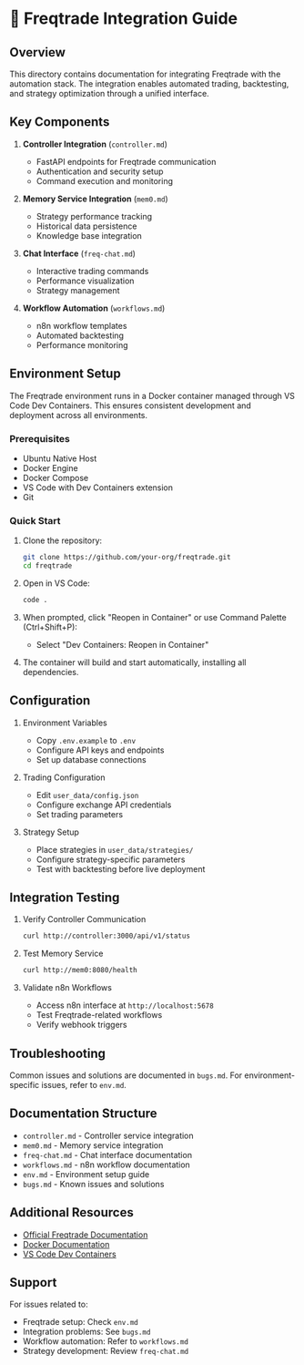 # 🤖 Freqtrade Integration Guide

## Overview

This directory contains documentation for integrating Freqtrade with the automation stack. The integration enables automated trading, backtesting, and strategy optimization through a unified interface.

## Key Components

1. **Controller Integration** (`controller.md`)
   - FastAPI endpoints for Freqtrade communication
   - Authentication and security setup
   - Command execution and monitoring

2. **Memory Service Integration** (`mem0.md`)
   - Strategy performance tracking
   - Historical data persistence
   - Knowledge base integration

3. **Chat Interface** (`freq-chat.md`)
   - Interactive trading commands
   - Performance visualization
   - Strategy management

4. **Workflow Automation** (`workflows.md`)
   - n8n workflow templates
   - Automated backtesting
   - Performance monitoring

## Environment Setup

The Freqtrade environment runs in a Docker container managed through VS Code Dev Containers. This ensures consistent development and deployment across all environments.

### Prerequisites

- Ubuntu Native Host
- Docker Engine
- Docker Compose
- VS Code with Dev Containers extension
- Git

### Quick Start

1. Clone the repository:

   ```bash
   git clone https://github.com/your-org/freqtrade.git
   cd freqtrade
   ```

2. Open in VS Code:

   ```bash
   code .
   ```

3. When prompted, click "Reopen in Container" or use Command Palette (Ctrl+Shift+P):
   - Select "Dev Containers: Reopen in Container"

4. The container will build and start automatically, installing all dependencies.

## Configuration

1. Environment Variables
   - Copy `.env.example` to `.env`
   - Configure API keys and endpoints
   - Set up database connections

2. Trading Configuration
   - Edit `user_data/config.json`
   - Configure exchange API credentials
   - Set trading parameters

3. Strategy Setup
   - Place strategies in `user_data/strategies/`
   - Configure strategy-specific parameters
   - Test with backtesting before live deployment

## Integration Testing

1. Verify Controller Communication

   ```bash
   curl http://controller:3000/api/v1/status
   ```

2. Test Memory Service

   ```bash
   curl http://mem0:8080/health
   ```

3. Validate n8n Workflows
   - Access n8n interface at `http://localhost:5678`
   - Test Freqtrade-related workflows
   - Verify webhook triggers

## Troubleshooting

Common issues and solutions are documented in `bugs.md`. For environment-specific issues, refer to `env.md`.

## Documentation Structure

- `controller.md` - Controller service integration
- `mem0.md` - Memory service integration
- `freq-chat.md` - Chat interface documentation
- `workflows.md` - n8n workflow documentation
- `env.md` - Environment setup guide
- `bugs.md` - Known issues and solutions

## Additional Resources

- [Official Freqtrade Documentation](https://www.freqtrade.io/en/stable/)
- [Docker Documentation](https://docs.docker.com/)
- [VS Code Dev Containers](https://code.visualstudio.com/docs/remote/containers)

## Support

For issues related to:

- Freqtrade setup: Check `env.md`
- Integration problems: See `bugs.md`
- Workflow automation: Refer to `workflows.md`
- Strategy development: Review `freq-chat.md`
